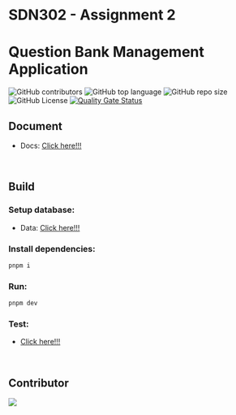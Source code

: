 # SDN302 - Assignment 2

# Question Bank Management Application
![GitHub contributors](https://img.shields.io/github/contributors/SDN302-17C/assignment-2)
![GitHub top language](https://img.shields.io/github/languages/top/SDN302-17C/assignment-2)
![GitHub repo size](https://img.shields.io/github/repo-size/SDN302-17C/assignment-2)
![GitHub License](https://img.shields.io/github/license/SDN302-17C/assignment-2)
[![Quality Gate Status](https://sonarcloud.io/api/project_badges/measure?project=SDN302-SE17C_assignment-2&metric=alert_status)](https://sonarcloud.io/summary/new_code?id=SDN302-SE17C_assignment-2)

## Document
- Docs: [Click here!!!](docs/Assignment%202.pdf)
  
<br>

## Build

### Setup database:
- Data: [Click here!!!](data)

### Install dependencies:

```bash
pnpm i
```

### Run:

```bash
pnpm dev
```

### Test:
- [Click here!!!](test/TestAPI.md)

<br>

## Contributor
<a href="https://github.com/SDN302-SE17C/assignment-2/graphs/contributors">
  <img src="https://contrib.rocks/image?repo=SDN302-SE17C/assignment-2" />
</a>
